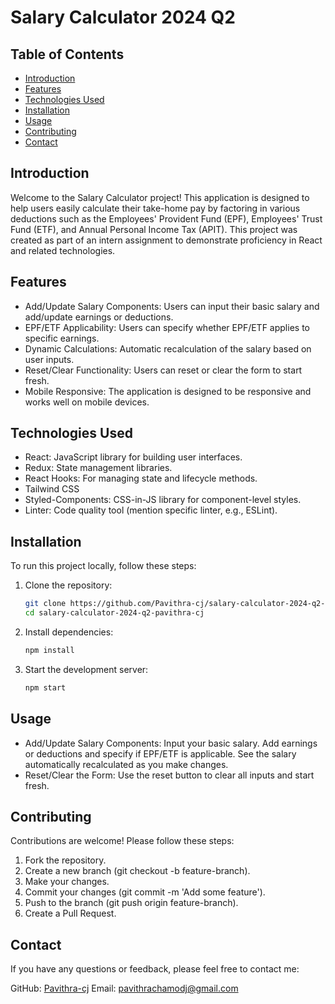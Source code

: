 # Salary Calculator 2024 Q2

## Table of Contents
- [Introduction](#introduction)
- [Features](#features)
- [Technologies Used](#technologies-used)
- [Installation](#installation)
- [Usage](#usage)
- [Contributing](#contributing)
- [Contact](#contact)

## Introduction
Welcome to the Salary Calculator project! This application is designed to help users easily calculate their take-home pay by factoring in various deductions such as the Employees' Provident Fund (EPF), Employees' Trust Fund (ETF), and Annual Personal Income Tax (APIT). This project was created as part of an intern assignment to demonstrate proficiency in React and related technologies.

## Features
- Add/Update Salary Components: Users can input their basic salary and add/update earnings or deductions.
- EPF/ETF Applicability: Users can specify whether EPF/ETF applies to specific earnings.
- Dynamic Calculations: Automatic recalculation of the salary based on user inputs.
- Reset/Clear Functionality: Users can reset or clear the form to start fresh.
- Mobile Responsive: The application is designed to be responsive and works well on mobile devices.

## Technologies Used
- React: JavaScript library for building user interfaces.
- Redux: State management libraries.
- React Hooks: For managing state and lifecycle methods.
- Tailwind CSS
- Styled-Components: CSS-in-JS library for component-level styles.
- Linter: Code quality tool (mention specific linter, e.g., ESLint).

## Installation
To run this project locally, follow these steps:
1. Clone the repository:
   ```bash
   git clone https://github.com/Pavithra-cj/salary-calculator-2024-q2-pavithra-cj.git
   cd salary-calculator-2024-q2-pavithra-cj

2. Install dependencies:
   ```bash
   npm install

3. Start the development server:
   ```bash
   npm start

## Usage
- Add/Update Salary Components: Input your basic salary. Add earnings or deductions and specify if EPF/ETF is applicable. See the salary automatically recalculated as you make changes.
- Reset/Clear the Form: Use the reset button to clear all inputs and start fresh.

## Contributing
Contributions are welcome! Please follow these steps:

1. Fork the repository.
2. Create a new branch (git checkout -b feature-branch).
3. Make your changes.
4. Commit your changes (git commit -m 'Add some feature').
5. Push to the branch (git push origin feature-branch).
6. Create a Pull Request.

## Contact
If you have any questions or feedback, please feel free to contact me:

GitHub: [Pavithra-cj](https://github.com/Pavithra-cj)
Email: pavithrachamodj@gmail.com

